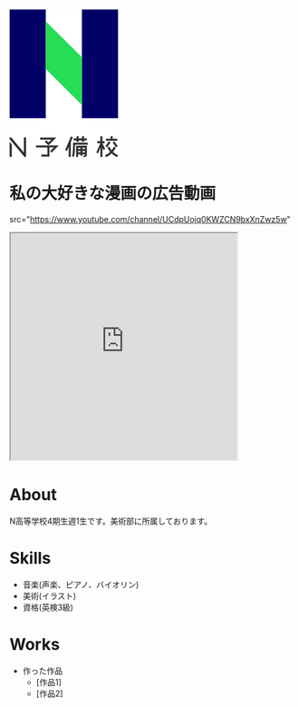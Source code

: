 ![N予備のロゴ](ab95671b-private.png)

# 私の大好きな漫画の広告動画
src="https://www.youtube.com/channel/UCdpUojq0KWZCN9bxXnZwz5w"

<iframe src="https://openprocessing.org/sketch/1137855/embed/" width="400" height="400"></iframe>

# About
N高等学校4期生週1生です。美術部に所属しております。

# Skills
- 音楽(声楽、ピアノ、バイオリン)
- 美術(イラスト)
- 資格(英検3級)

# Works
- 作った作品
  - [作品1]
  - [作品2]

